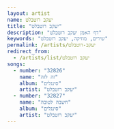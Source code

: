 ```yaml
---
layout: artist
name: יעקב רוטבלט
title: "יעקב רוטבלט"
description: "דף האמן יעקב רוטבלט"
keywords: "שירים, מוזיקה, יעקב רוטבלט"
permalink: /artists/יעקב-רוטבלט
redirect_from:
  - /artists/list/יעקב רוטבלט
songs:
  - number: "32826"
    name: "זה לזה"
    album: "סינגלים"
    artist: "יעקב רוטבלט"
  - number: "32827"
    name: "חשבה לטובה"
    album: "סינגלים"
    artist: "יעקב רוטבלט"
---
```

